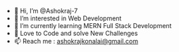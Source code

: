 - 👋 Hi, I’m @Ashokraj-7
- 👀 I’m interested in Web Development
- 🌱 I’m currently learning MERN Full Stack Development
- 💞️ Love to Code and solve New Challenges
- 📫 Reach me : ashokrajkonalai@gmail.com

<!---
Ashokraj-7/Ashokraj-7 is a ✨ special ✨ repository because its `README.md` (this file) appears on your GitHub profile.
You can click the Preview link to take a look at your changes.
--->

